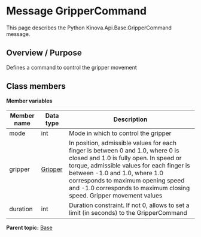 # Message GripperCommand

This page describes the Python Kinova.Api.Base.GripperCommand message.

## Overview / Purpose

Defines a command to control the gripper movement

## Class members

 **Member variables** 

|Member name|Data type|Description|
|-----------|---------|-----------|
|mode|int|Mode in which to control the gripper|
|gripper| [Gripper](msg_Base_Gripper.md#)|In position, admissible values for each finger is between 0 and 1.0, where 0 is closed and 1.0 is fully open. In speed or torque, admissible values for each finger is between -1.0 and 1.0, where 1.0 corresponds to maximum opening speed and -1.0 corresponds to maximum closing speed. Gripper movement values|
|duration|int|Duration constraint. If not 0, allows to set a limit \(in seconds\) to the GripperCommand|

**Parent topic:** [Base](../references/summary_Base.md)

